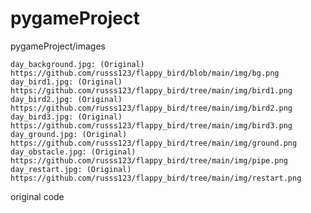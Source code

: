 # pygameProject

pygameProject/images

    day_background.jpg: (Original) https://github.com/russs123/flappy_bird/blob/main/img/bg.png
    day_bird1.jpg: (Original) https://github.com/russs123/flappy_bird/tree/main/img/bird1.png
    day_bird2.jpg: (Original) https://github.com/russs123/flappy_bird/tree/main/img/bird2.png
    day_bird3.jpg: (Original) https://github.com/russs123/flappy_bird/tree/main/img/bird3.png
    day_ground.jpg: (Original) https://github.com/russs123/flappy_bird/tree/main/img/ground.png
    day_obstacle.jpg: (Original) https://github.com/russs123/flappy_bird/tree/main/img/pipe.png
    day_restart.jpg: (Original) https://github.com/russs123/flappy_bird/tree/main/img/restart.png

original code
